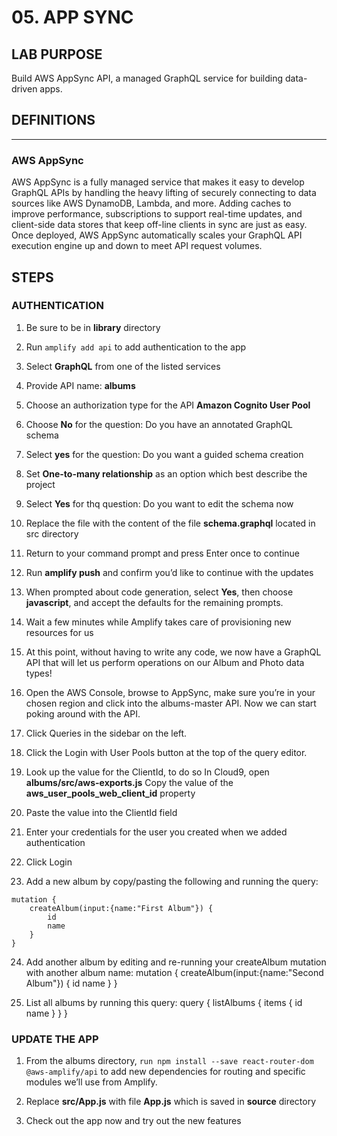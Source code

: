 # 05. APP SYNC

## LAB PURPOSE

Build AWS AppSync API, a managed GraphQL service for building data-driven apps. 

## DEFINITIONS
----
### AWS AppSync

AWS AppSync is a fully managed service that makes it easy to develop GraphQL APIs by handling the heavy lifting of securely connecting to data sources like AWS DynamoDB, Lambda, and more. Adding caches to improve performance, subscriptions to support real-time updates, and client-side data stores that keep off-line clients in sync are just as easy. Once deployed, AWS AppSync automatically scales your GraphQL API execution engine up and down to meet API request volumes.

## STEPS

### AUTHENTICATION

1. Be sure to be in **library** directory 

2. Run ```amplify add api``` to add authentication to the app

3. Select **GraphQL** from one of the listed services

4. Provide API name: **albums**

5. Choose an authorization type for the API **Amazon Cognito User Pool**

6. Choose **No** for the question: Do you have an annotated GraphQL schema

7. Select **yes** for the question: Do you want a guided schema creation

8. Set **One-to-many relationship** as an option which best describe the project

9. Select **Yes** for thq question: Do you want to edit the schema now

10. Replace the file with the content of the file **schema.graphql** located in src directory

11. Return to your command prompt and press Enter once to continue

12. Run **amplify push** and confirm you’d like to continue with the updates

13. When prompted about code generation, select **Yes**, then choose **javascript**, and accept the defaults for the remaining prompts.

14. Wait a few minutes while Amplify takes care of provisioning new resources for us

15. At this point, without having to write any code, we now have a GraphQL API that will let us perform operations on our Album and Photo data types!

16. Open the AWS Console, browse to AppSync, make sure you’re in your chosen region and click into the albums-master API. Now we can start poking around with the API.

17. Click Queries in the sidebar on the left.

18. Click the Login with User Pools button at the top of the query editor.

19. Look up the value for the ClientId, to do so In Cloud9, open **albums/src/aws-exports.js**
Copy the value of the **aws_user_pools_web_client_id** property

20. Paste the value into the ClientId field

21. Enter your credentials for the user you created when we added authentication

22. Click Login

23. Add a new album by copy/pasting the following and running the query:

```
mutation {
    createAlbum(input:{name:"First Album"}) {
        id
        name
    }
}
```

24. Add another album by editing and re-running your createAlbum mutation with another album name:
mutation {
    createAlbum(input:{name:"Second Album"}) {
        id
        name
    }
}

25. List all albums by running this query:
query {
    listAlbums {
        items {
            id
            name
        }
    }
}

### UPDATE THE APP

1. From the albums directory, ```run npm install --save react-router-dom @aws-amplify/api``` to add new dependencies for routing and specific modules we’ll use from Amplify.

2. Replace **src/App.js** with file **App.js** which is saved in **source** directory

3. Check out the app now and try out the new features